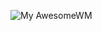 ![My AwesomeWM](https://github.com/HishamAHai/dotfiles/blob/master/.screenshoots/Screenshot-2020-06-06-17-24.png)
